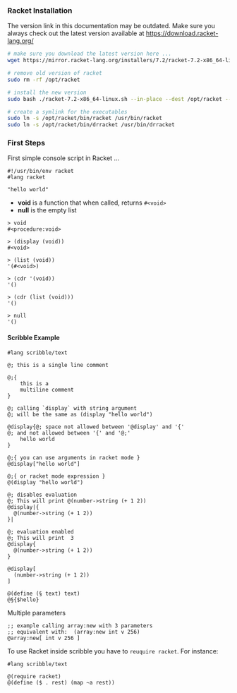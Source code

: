 
### Racket Installation

The version link in this documentation may be outdated. 
Make sure you always check out the latest version available at https://download.racket-lang.org/

```bash
# make sure you download the latest version here ...
wget https://mirror.racket-lang.org/installers/7.2/racket-7.2-x86_64-linux.sh

# remove old version of racket
sudo rm -rf /opt/racket

# install the new version
sudo bash ./racket-7.2-x86_64-linux.sh --in-place --dest /opt/racket --create-dir

# create a symlink for the executables
sudo ln -s /opt/racket/bin/racket /usr/bin/racket
sudo ln -s /opt/racket/bin/drracket /usr/bin/drracket

```
### First Steps

First simple console script in Racket ...

```racket
#!/usr/bin/env racket
#lang racket

"hello world"

```

* **void** is a function that when called, returns `#<void>`
* **null** is the empty list

```
> void
#<procedure:void>

> (display (void))
#<void>

> (list (void))
'(#<void>)

> (cdr '(void))
'()

> (cdr (list (void)))
'()

> null
'()

```

#### Scribble Example

```racket
#lang scribble/text

@; this is a single line comment

@;{
    this is a
    multiline comment
}

@; calling `display` with string argument
@; will be the same as (display "hello world")

@display{@; space not allowed between '@display' and '{'
@; and not allowed between '{' and '@;'
    hello world
}

@;{ you can use arguments in racket mode }
@display["hello world"] 

@;{ or racket mode expression }
@(display "hello world") 

@; disables evaluation
@; This will print @(number->string (+ 1 2))
@display|{
  @(number->string (+ 1 2))
}|
```


```racket
@; evaluation enabled
@; This will print  3
@display{
  @(number->string (+ 1 2))
}

@display[
  (number->string (+ 1 2))
]

@(define (§ text) text)
@§{$hello}
```

Multiple parameters 

```racket
;; example calling array:new with 3 parameters
;; equivalent with:  (array:new int v 256)
@array:new[ int v 256 ]
```

To use Racket inside scribble you have to `reuquire racket`. For instance:

```racket
#lang scribble/text

@(require racket)
@(define ($ . rest) (map ~a rest))
```

